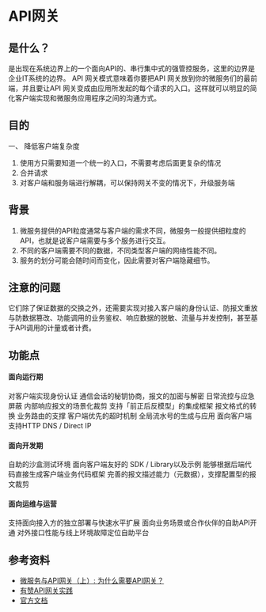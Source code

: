 # API网关

## 是什么？
是出现在系统边界上的一个面向API的、串行集中式的强管控服务，这里的边界是企业IT系统的边界。
API 网关模式意味着你要把API 网关放到你的微服务们的最前端，并且要让API 网关变成由应用所发起的每个请求的入口。这样就可以明显的简化客户端实现和微服务应用程序之间的沟通方式。

## 目的
一、 降低客户端复杂度
1. 使用方只需要知道一个统一的入口，不需要考虑后面更复杂的情况
2. 合并请求
3. 对客户端和服务端进行解耦，可以保持网关不变的情况下，升级服务端

## 背景
1. 微服务提供的API粒度通常与客户端的需求不同，微服务一般提供细粒度的API，也就是说客户端需要与多个服务进行交互。
2. 不同的客户端需要不同的数据，不同类型客户端的网络性能不同。
3. 服务的划分可能会随时间而变化，因此需要对客户端隐藏细节。

## 注意的问题
它们除了保证数据的交换之外，还需要实现对接入客户端的身份认证、防报文重放与防数据篡改、功能调用的业务鉴权、响应数据的脱敏、流量与并发控制，甚至基于API调用的计量或者计费。

## 功能点
#### 面向运行期
对客户端实现身份认证
通信会话的秘钥协商，报文的加密与解密
日常流控与应急屏蔽
内部响应报文的场景化裁剪
支持「前正后反模型」的集成框架
报文格式的转换
业务路由的支撑
客户端优先的超时机制
全局流水号的生成与应用
面向客户端支持HTTP DNS / Direct IP

#### 面向开发期
自助的沙盒测试环境
面向客户端友好的 SDK / Library以及示例
能够根据后端代码直接生成客户端业务代码框架
完善的报文描述能力（元数据），支撑配置型的报文裁剪

#### 面向运维与运营
支持面向接入方的独立部署与快速水平扩展
面向业务场景或合作伙伴的自助API开通
对外接口性能与线上环境故障定位自助平台

## 参考资料
* [微服务与API网关（上）: 为什么需要API网关？](http://blog.didispace.com/hzf-ms-apigateway-1/)
* [有赞API网关实践](https://tech.youzan.com/api-gateway-in-practice/)
* [官方文档](https://www.consul.io/)